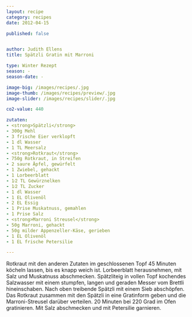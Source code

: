 ```yaml
---
layout: recipe
category: recipes
date: 2012-04-15

published: false


author: Judith Ellens
title: Spätzli Gratin mit Marroni

type: Winter Rezept
season: -
season-date: - 

image-big: /images/recipes/.jpg
image-thumb: /images/recipes/preview/.jpg
image-slider: /images/recipes/slider/.jpg

co2-value: 440

zutaten:
- <strong>Spätzli</strong>
- 300g Mehl
- 3 frische Eier verklopft
- 1 dl Wasser
- 1 TL Meersalz
- <strong>Rotkraut</strong>
- 750g Rotkraut, in Streifen
- 2 saure Äpfel, gewürfelt
- 1 Zwiebel, gehackt
- 1 Lorbeerblatt
- 1⁄2 TL Gewürznelken
- 1⁄2 TL Zucker
- 1 dl Wasser
- 1 EL Olivenöl
- 2 EL Essig
- 1 Prise Muskatnuss, gemahlen
- 1 Prise Salz
- <strong>Marroni Streusel</strong>
- 50g Marroni, gehackt
- 50g milder Appenzeller-Käse, gerieben
- 1 EL Olivenöl
- 1 EL frische Petersilie

---
```


Rotkraut mit den anderen Zutaten im geschlossenen Topf 45 Minuten köcheln lassen, bis es knapp weich ist. Lorbeerblatt herausnehmen, mit Salz und Muskatnuss abschmecken. Spätzliteig in vollen Topf kochendes Salzwasser mit einem stumpfen, langen und geraden Messer vom Brettli hineinschaben. Nach oben treibende Spätzli mit einem Sieb abschöpfen. Das Rotkraut zusammen mit den Spätzli in eine Gratinform geben und die Marroni-Streusel darüber verteilen. 20 Minuten bei 220 Grad im Ofen gratinieren. Mit Salz abschmecken und mit Petersilie garnieren.